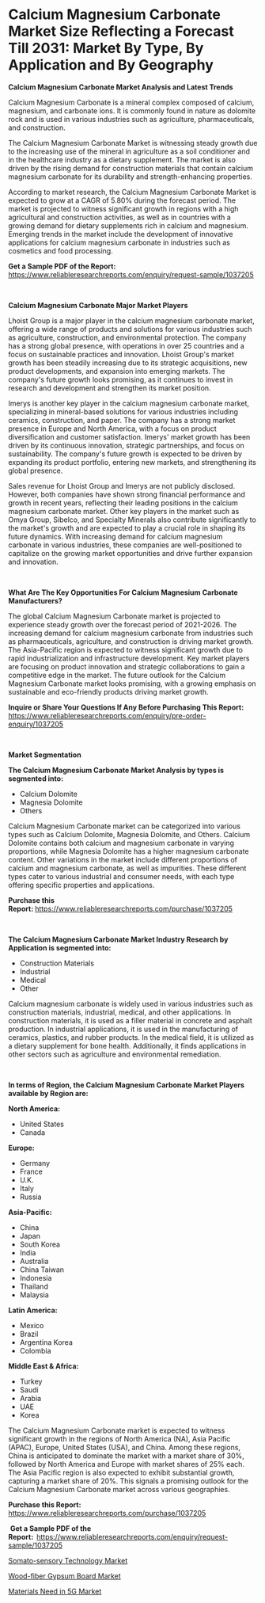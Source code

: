 <p><h1>Calcium Magnesium Carbonate Market Size Reflecting a Forecast Till 2031: Market By Type, By Application and By Geography</h1></p><p><strong>Calcium Magnesium Carbonate Market Analysis and Latest Trends</strong></p>
<p><p>Calcium Magnesium Carbonate is a mineral complex composed of calcium, magnesium, and carbonate ions. It is commonly found in nature as dolomite rock and is used in various industries such as agriculture, pharmaceuticals, and construction.</p><p>The Calcium Magnesium Carbonate Market is witnessing steady growth due to the increasing use of the mineral in agriculture as a soil conditioner and in the healthcare industry as a dietary supplement. The market is also driven by the rising demand for construction materials that contain calcium magnesium carbonate for its durability and strength-enhancing properties.</p><p>According to market research, the Calcium Magnesium Carbonate Market is expected to grow at a CAGR of 5.80% during the forecast period. The market is projected to witness significant growth in regions with a high agricultural and construction activities, as well as in countries with a growing demand for dietary supplements rich in calcium and magnesium. Emerging trends in the market include the development of innovative applications for calcium magnesium carbonate in industries such as cosmetics and food processing.</p></p>
<p><strong>Get a Sample PDF of the Report:&nbsp;</strong> <a href="https://www.reliableresearchreports.com/enquiry/request-sample/1037205">https://www.reliableresearchreports.com/enquiry/request-sample/1037205</a></p>
<p>&nbsp;</p>
<p><strong>Calcium Magnesium Carbonate Major Market Players</strong></p>
<p><p>Lhoist Group is a major player in the calcium magnesium carbonate market, offering a wide range of products and solutions for various industries such as agriculture, construction, and environmental protection. The company has a strong global presence, with operations in over 25 countries and a focus on sustainable practices and innovation. Lhoist Group's market growth has been steadily increasing due to its strategic acquisitions, new product developments, and expansion into emerging markets. The company's future growth looks promising, as it continues to invest in research and development and strengthen its market position.</p><p>Imerys is another key player in the calcium magnesium carbonate market, specializing in mineral-based solutions for various industries including ceramics, construction, and paper. The company has a strong market presence in Europe and North America, with a focus on product diversification and customer satisfaction. Imerys' market growth has been driven by its continuous innovation, strategic partnerships, and focus on sustainability. The company's future growth is expected to be driven by expanding its product portfolio, entering new markets, and strengthening its global presence.</p><p>Sales revenue for Lhoist Group and Imerys are not publicly disclosed. However, both companies have shown strong financial performance and growth in recent years, reflecting their leading positions in the calcium magnesium carbonate market. Other key players in the market such as Omya Group, Sibelco, and Specialty Minerals also contribute significantly to the market's growth and are expected to play a crucial role in shaping its future dynamics. With increasing demand for calcium magnesium carbonate in various industries, these companies are well-positioned to capitalize on the growing market opportunities and drive further expansion and innovation.</p></p>
<p>&nbsp;</p>
<p><strong>What Are The Key Opportunities For Calcium Magnesium Carbonate Manufacturers?</strong></p>
<p><p>The global Calcium Magnesium Carbonate market is projected to experience steady growth over the forecast period of 2021-2026. The increasing demand for calcium magnesium carbonate from industries such as pharmaceuticals, agriculture, and construction is driving market growth. The Asia-Pacific region is expected to witness significant growth due to rapid industrialization and infrastructure development. Key market players are focusing on product innovation and strategic collaborations to gain a competitive edge in the market. The future outlook for the Calcium Magnesium Carbonate market looks promising, with a growing emphasis on sustainable and eco-friendly products driving market growth.</p></p>
<p><strong>Inquire or Share Your Questions If Any Before Purchasing This Report:</strong> <a href="https://www.reliableresearchreports.com/enquiry/pre-order-enquiry/1037205">https://www.reliableresearchreports.com/enquiry/pre-order-enquiry/1037205</a></p>
<p>&nbsp;</p>
<p><strong>Market Segmentation</strong></p>
<p><strong>The Calcium Magnesium Carbonate Market Analysis by types is segmented into:</strong></p>
<p><ul><li>Calcium Dolomite</li><li>Magnesia Dolomite</li><li>Others</li></ul></p>
<p><p>Calcium Magnesium Carbonate market can be categorized into various types such as Calcium Dolomite, Magnesia Dolomite, and Others. Calcium Dolomite contains both calcium and magnesium carbonate in varying proportions, while Magnesia Dolomite has a higher magnesium carbonate content. Other variations in the market include different proportions of calcium and magnesium carbonate, as well as impurities. These different types cater to various industrial and consumer needs, with each type offering specific properties and applications.</p></p>
<p><strong>Purchase this Report:&nbsp;</strong><a href="https://www.reliableresearchreports.com/purchase/1037205">https://www.reliableresearchreports.com/purchase/1037205</a></p>
<p>&nbsp;</p>
<p><strong>The Calcium Magnesium Carbonate Market Industry Research by Application is segmented into:</strong></p>
<p><ul><li>Construction Materials</li><li>Industrial</li><li>Medical</li><li>Other</li></ul></p>
<p><p>Calcium magnesium carbonate is widely used in various industries such as construction materials, industrial, medical, and other applications. In construction materials, it is used as a filler material in concrete and asphalt production. In industrial applications, it is used in the manufacturing of ceramics, plastics, and rubber products. In the medical field, it is utilized as a dietary supplement for bone health. Additionally, it finds applications in other sectors such as agriculture and environmental remediation.</p></p>
<p>&nbsp;</p>
<p><strong>In terms of Region, the Calcium Magnesium Carbonate Market Players available by Region are:</strong></p>
<p>
    <p> <strong> North America: </strong>
        <ul>
            <li>United States</li>
            <li>Canada</li>
        </ul>
        </p> 
    <p> <strong> Europe: </strong>
        <ul>
            <li>Germany</li>
            <li>France</li>
            <li>U.K.</li>
            <li>Italy</li>
            <li>Russia</li>
        </ul>
        </p> 
    <p> <strong> Asia-Pacific: </strong>
        <ul>
            <li>China</li>
            <li>Japan</li>
            <li>South Korea</li>
            <li>India</li>
            <li>Australia</li>
            <li>China Taiwan</li>
            <li>Indonesia</li>
            <li>Thailand</li>
            <li>Malaysia</li>
        </ul>
        </p> 
    <p> <strong> Latin America: </strong>
        <ul>
            <li>Mexico</li>
            <li>Brazil</li>
            <li>Argentina Korea</li>
            <li>Colombia</li>
        </ul>
        </p> 
    <p> <strong> Middle East & Africa: </strong>
        <ul>
            <li>Turkey</li>
            <li>Saudi</li>
            <li>Arabia</li>
            <li>UAE</li>
            <li>Korea</li>
        </ul>
    </p>
    </p>
<p><p>The Calcium Magnesium Carbonate market is expected to witness significant growth in the regions of North America (NA), Asia Pacific (APAC), Europe, United States (USA), and China. Among these regions, China is anticipated to dominate the market with a market share of 30%, followed by North America and Europe with market shares of 25% each. The Asia Pacific region is also expected to exhibit substantial growth, capturing a market share of 20%. This signals a promising outlook for the Calcium Magnesium Carbonate market across various geographies.</p></p>
<p><strong>Purchase this Report: </strong><a href="https://www.reliableresearchreports.com/purchase/1037205">https://www.reliableresearchreports.com/purchase/1037205</a></p>
<p>&nbsp;<strong>Get a Sample PDF of the Report:&nbsp;&nbsp;</strong><a href="https://www.reliableresearchreports.com/enquiry/request-sample/1037205">https://www.reliableresearchreports.com/enquiry/request-sample/1037205</a></p>
<p><strong></strong></p>
<p><p><a href="https://view.publitas.com/reportprime-1/somato-sensory-technology-market-offers-provide-insightful-data-for-the-time-period-from-2023-to-2030-and-also-provide-analysis-based-on-application-type-and-region/">Somato-sensory Technology Market</a></p><p><a href="https://view.publitas.com/reportprime-1/wood-fiber-gypsum-board-market-centers-on-aspects-such-as-market-growth-market-share-market-opportunity-and-projected-forecasts-spanning-from-2023-to-2030/">Wood-fiber Gypsum Board Market</a></p><p><a href="https://view.publitas.com/reportprime-1/materials-need-in-5g-market-size-focuses-on-market-dynamics-in-depth-analysis-and-future-projections-of-its-market-forecasted-for-period-from-2023-to-2030/">Materials Need in 5G Market</a></p></p>